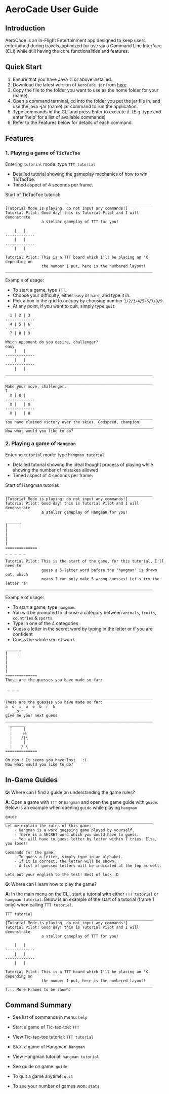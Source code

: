 # AeroCade User Guide

## Introduction

AeroCade is an In-Flight Entertainment app designed to keep users entertained during travels, 
optimized for use via a Command Line Interface (CLI) while still having the core functionalities and features.

## Quick Start

1. Ensure that you have Java 11 or above installed.
2. Download the latest version of `AeroCade.jar` from [here](http://link.to/duke).
3. Copy the file to the folder you want to use as the home folder for your (name).
4. Open a command terminal, cd into the folder you put the jar file in, and use the java -jar (name).jar command to run the application.
5. Type commands in the CLI and press Enter to execute it. (E.g. type and enter 'help' for a list of available commands)
6. Refer to the Features below for details of each command.

## Features


### 1. Playing a game of `TicTacToe`

Entering `tutorial` mode: type `TTT tutorial`
* Detailed tutorial showing the gameplay mechanics of how to win TicTacToe.
* Timed aspect of 4 seconds per frame.

Start of TicTacToe tutorial:
```
_________________________________________________________________
[Tutorial Mode is playing, do not input any commands!]
Tutorial Pilot: Good day! this is Tutorial Pilot and I will demonstrate
                a stellar gameplay of TTT for you!

    |   |    
-------------
    |   |    
-------------
    |   |    

Tutorial Pilot: This is a TTT board which I'll be placing an 'X' depending on
                the number I put, here is the numbered layout!
_________________________________________________________________
```

Example of usage: 
 * To start a game, type `TTT`.
 * Choose your difficulty, either `easy` or `hard`, and type it in.
 * Pick a box in the grid to occupy by choosing number `1/2/3/4/5/6/7/8/9`.
 * At any point, if you want to quit, simply type `quit`

```
  1 | 2 | 3
-------------
  4 | 5 | 6    
-------------
  7 | 8 | 9    
```
```
Which opponent do you desire, challenger?
easy
    |   |    
-------------
    |   |    
-------------
    |   |    
_________________________________________________________________
```

```
_________________________________________________________________
Make your move, challenger.
7
  X | O |    
-------------
  X |   | O  
-------------
  X |   | O  
_________________________________________________________________
You have claimed victory over the skies. Godspeed, champion.
_________________________________________________________________
Now what would you like to do?

```

### 2. Playing a game of `Hangman`

Entering `tutorial` mode: type `hangman tutorial`
* Detailed tutorial showing the ideal thought process of playing while showing
the number of mistakes allowed
* Timed aspect of 4 seconds per frame.

Start of Hangman tutorial:
```
_________________________________________________________________
[Tutorial Mode is playing, do not input any commands!]
Tutorial Pilot: Good day! this is Tutorial Pilot and I will demonstrate
                a stellar gameplay of Hangman for you!

_______        
|     |        
|              
|              
|              
|              
============== 
_ _ _ _ _      

Tutorial Pilot: This is the start of the game, for this tutorial, I'll need to
                guess a 5-letter word before the 'hangman' is drawn out, which
                means I can only make 5 wrong guesses! Let's try the letter 'a'
_________________________________________________________________
```

Example of usage:
 * To start a game, type `hangman`.
 * You will be prompted to choose a category between `animals`, `fruits`, `countries` & `sports`
 * Type in one of the 4 categories
 * Guess a letter in the secret word by typing in the letter or if you are confident
 * Guess the whole secret word.

```
_______
|     |
|
|
|
|
==============
These are the guesses you have made so far:

 _ _ _
```
```
_________________________________________________________________
These are the guesses you have made so far:
a  o  i  u  e  b  r  h  
 _ _ o r _
give me your next guess
_________________________________________________________________
  _______
  |     |
  |     @
  |    /|\
  |     |
  |    / \
==============

Oh noo!! It seems you have lost   :( 
Now what would you like to do?

```

## In-Game Guides

**Q**: Where can I find a guide on understanding the game rules? 

**A**: Open a game with `TTT` or `hangman` and open the game guide with `guide`. Below is an example when opening
`guide` while playing `hangman`

````
guide
_________________________________________________________________
Let me explain the rules of this game:
	- Hangman is a word guessing game played by yourself.
	- There is a SECRET word which you would have to guess.
	- You will have to guess letter by letter within 7 tries. Else, you lose!!

Commands for the game:
	- To guess a letter, simply type in an alphabet.
	- If it is correct, the letter will be shown.
	- A list of guessed letters will be indicated at the top as well.

Lets put your english to the test! Best of luck :D
````

**Q**: Where can I learn how to play the game?

**A**: In the main menu on the CLI, start a tutorial with either `TTT tutorial` or `hangman tutorial`. Below is an 
example of the start of a tutorial (frame 1 only) when calling `TTT tutorial`.
````
TTT tutorial
_________________________________________________________________
[Tutorial Mode is playing, do not input any commands!]
Tutorial Pilot: Good day! this is Tutorial Pilot and I will demonstrate
                a stellar gameplay of TTT for you!

    |   |    
-------------
    |   |    
-------------
    |   |    

Tutorial Pilot: This is a TTT board which I'll be placing an 'X' depending on
                the number I put, here is the numbered layout!
_________________________________________________________________
(... More Frames to be shown)
````

## Command Summary

* See list of commands in menu: `help`

* Start a game of Tic-tac-toe: `TTT`
* View Tic-tac-toe tutorial: `TTT tutorial`

* Start a game of Hangman: `hangman`
* View Hangman tutorial: `hangman tutorial`

* See guide on game: `guide`
* To quit a game anytime: `quit`
* To see your number of games won: `stats`
